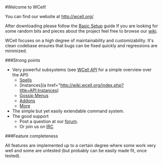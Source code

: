 #Welcome to WCell!

You can find our website at http://wcell.org/

After downloading please follow the [Basic Setup](http://wiki.wcell.org/index.php/Basic_Setup) guide
If you are looking for some random bits and pieces about the project feel free to browse our [wiki](http://wiki.wcell.org/).

WCell focuses on a high degree of maintainability and customizability. It's clean codebase ensures that bugs can be fixed quickly and regressions are minimized.

###Strong points

* Very powerful subsystems (see <a href="http://wiki.wcell.org/index.php?title=WCell_API">WCell API</a> for a simple overview over the API)  
     * [Spells](http://wiki.wcell.org/index.php?title=API:Spells)
     * [Instances](a href="http://wiki.wcell.org/index.php?title=API:Instances)
     * [Gossip Menus](http://wiki.wcell.org/index.php?title=API:Gossip_Menus)
     * [Addons](http://wiki.wcell.org/WCell_Addons)
     * [More](http://wiki.wcell.org/index.php?title=API:World)
* The simple but yet easily extendable command system.  
* The good support  
   * Post a question at our <a href="http://wcell.org/forum/">forum</a>.  
   * Or join us on [IRC](http://wiki.wcell.org/index.php?title=WCell_Wiki:Community_Portal)

###Feature completeness

All features are implemented up to a certain degree where some work very well and some are untested (but probably can be easily made fit, once tested).